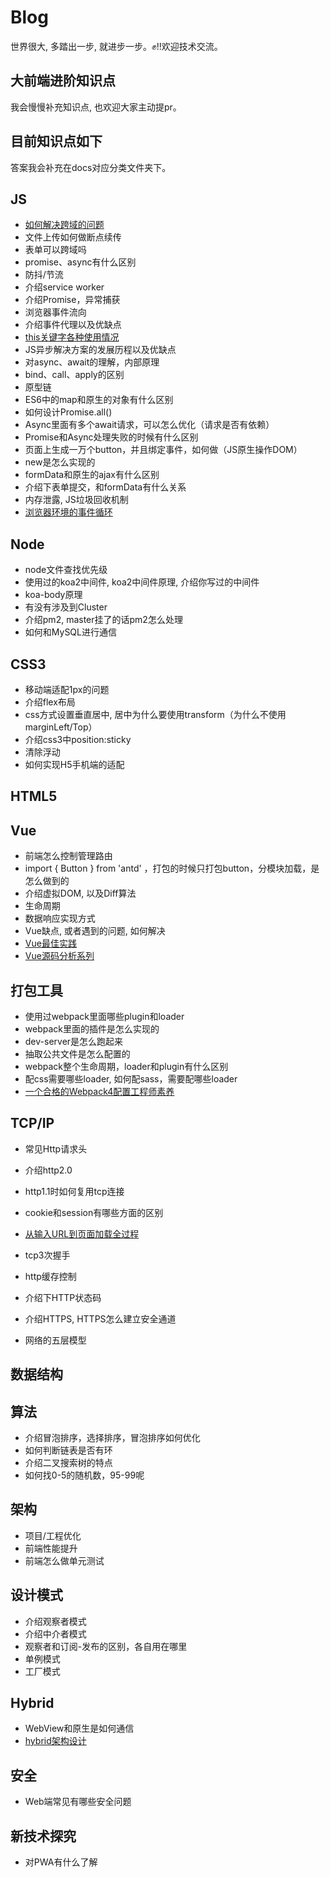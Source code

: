 # Blog

世界很大, 多踏出一步, 就进步一步。✊!!欢迎技术交流。


## 大前端进阶知识点

我会慢慢补充知识点, 也欢迎大家主动提pr。


## 目前知识点如下

答案我会补充在docs对应分类文件夹下。

## JS

- [如何解决跨域的问题](https://github.com/NuoHui/fe-note/blob/master/docs/javascript/%E5%89%8D%E7%AB%AF%E8%B7%A8%E5%9F%9F.md)
- 文件上传如何做断点续传
- 表单可以跨域吗
- promise、async有什么区别
- 防抖/节流
- 介绍service worker
- 介绍Promise，异常捕获
- 浏览器事件流向
- 介绍事件代理以及优缺点
- [this关键字各种使用情况](https://github.com/NuoHui/fe-note/blob/master/docs/javascript/this%E5%85%B3%E9%94%AE%E5%AD%97%E5%90%84%E7%A7%8D%E4%BD%BF%E7%94%A8%E6%83%85%E5%86%B5.md)
- JS异步解决方案的发展历程以及优缺点
- 对async、await的理解，内部原理
- bind、call、apply的区别
- 原型链
- ES6中的map和原生的对象有什么区别
- 如何设计Promise.all()
- Async里面有多个await请求，可以怎么优化（请求是否有依赖）
- Promise和Async处理失败的时候有什么区别
- 页面上生成一万个button，并且绑定事件，如何做（JS原生操作DOM）
- new是怎么实现的
- formData和原生的ajax有什么区别
- 介绍下表单提交，和formData有什么关系
- 内存泄露, JS垃圾回收机制
- [浏览器环境的事件循环](https://github.com/NuoHui/fe-note/blob/master/docs/javascript/%E6%B5%8F%E8%A7%88%E5%99%A8%E7%8E%AF%E5%A2%83%E7%9A%84%E4%BA%8B%E4%BB%B6%E5%BE%AA%E7%8E%AF.md)


## Node

- node文件查找优先级
- 使用过的koa2中间件, koa2中间件原理, 介绍你写过的中间件
- koa-body原理
- 有没有涉及到Cluster
- 介绍pm2, master挂了的话pm2怎么处理
- 如何和MySQL进行通信

## CSS3

- 移动端适配1px的问题
- 介绍flex布局
- css方式设置垂直居中, 居中为什么要使用transform（为什么不使用marginLeft/Top）
- 介绍css3中position:sticky
- 清除浮动
- 如何实现H5手机端的适配


## HTML5



## Vue

- 前端怎么控制管理路由
- import { Button } from 'antd' ，打包的时候只打包button，分模块加载，是怎么做到的
- 介绍虚拟DOM, 以及Diff算法
- 生命周期
- 数据响应实现方式
- Vue缺点, 或者遇到的问题, 如何解决
- [Vue最佳实践](https://github.com/NuoHui/fe-note/blob/master/docs/vue/Vue%E6%9C%80%E4%BD%B3%E5%AE%9E%E8%B7%B5.md)
- [Vue源码分析系列](https://github.com/NuoHui/fe-note/tree/master/docs/vue)


## 打包工具

- 使用过webpack里面哪些plugin和loader
- webpack里面的插件是怎么实现的
- dev-server是怎么跑起来
- 抽取公共文件是怎么配置的
- webpack整个生命周期，loader和plugin有什么区别
- 配css需要哪些loader, 如何配sass，需要配哪些loader
- [一个合格的Webpack4配置工程师素养](https://github.com/NuoHui/fe-note/blob/master/docs/webpack/%E4%B8%80%E4%B8%AA%E5%90%88%E6%A0%BC%E7%9A%84Webpack4%E9%85%8D%E7%BD%AE%E5%B7%A5%E7%A8%8B%E5%B8%88%E7%B4%A0%E5%85%BB.md)


## TCP/IP

- 常见Http请求头
- 介绍http2.0
- http1.1时如何复用tcp连接
- cookie和session有哪些方面的区别
- [从输入URL到页面加载全过程](https://github.com/NuoHui/fe-note/blob/master/docs/tcpIp/network/%E7%BD%91%E7%BB%9C%E6%98%AF%E5%A6%82%E4%BD%95%E9%93%BE%E6%8E%A5%E7%9A%84.md)

- tcp3次握手
- http缓存控制
- 介绍下HTTP状态码
- 介绍HTTPS, HTTPS怎么建立安全通道
- 网络的五层模型

## 数据结构

## 算法
- 介绍冒泡排序，选择排序，冒泡排序如何优化
- 如何判断链表是否有环
- 介绍二叉搜索树的特点
- 如何找0-5的随机数，95-99呢

## 架构

- 项目/工程优化
- 前端性能提升
- 前端怎么做单元测试


## 设计模式

- 介绍观察者模式
- 介绍中介者模式
- 观察者和订阅-发布的区别，各自用在哪里
- 单例模式
- 工厂模式

## Hybrid
- WebView和原生是如何通信
- [hybrid架构设计](https://github.com/NuoHui/fe-note/blob/master/docs/hybrid/hybrid%E6%9E%B6%E6%9E%84%E8%AE%BE%E8%AE%A1.md)


## 安全
- Web端常见有哪些安全问题

## 新技术探究
- 对PWA有什么了解





